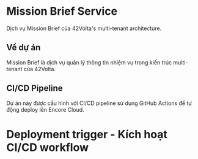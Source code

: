 # Mission Brief Service

Dịch vụ Mission Brief của 42Volta's multi-tenant architecture.

## Về dự án

Mission Brief là dịch vụ quản lý thông tin nhiệm vụ trong kiến trúc multi-tenant của 42Volta.

## CI/CD Pipeline

Dự án này được cấu hình với CI/CD pipeline sử dụng GitHub Actions để tự động deploy lên Encore Cloud.

# Deployment trigger - Kích hoạt CI/CD workflow